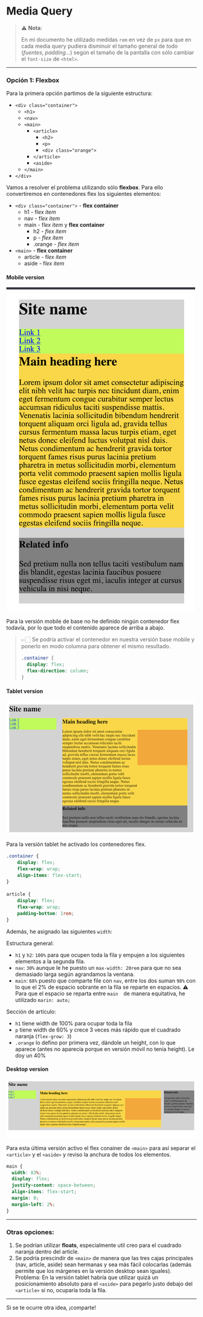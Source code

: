 # 

# Media Query

> ⚠️ **Nota**:
>
> En mi documento he utilizado medidas `rem` en vez de `px` para que en cada media query pudiera disminuir el tamaño general de todo (*fuentes, padding...*) según el tamaño de la pantalla con sólo cambiar el `font-size` de `<html>`.

---

### Opción 1: Flexbox

Para la primera opción partimos de la siguiente estructura:


- `<div class="container">`
  - `<h1>`
  - `<nav>`
  - `<main>`
  	- `<article>`
      - `<h2>`
      - `<p>`
      - `<div class="orange">`
    - `</article>`
    - `<aside>`
  - `</main>`
- `</div>`


Vamos a resolver el problema utilizando sólo **flexbox**. Para ello convertiremos en contenedores flex los siguientes elementos:

- `<div class="container">`  - **flex container**
  - h1 - f*lex item*
  - nav - f*lex item*
  - main - f*lex item* y **flex container**
    - h2 - *flex item*
    - p - *flex item*
    - .orange - *flex item*
- `<main>` - **flex container**
  - article - f*lex item*
  - aside - f*lex item*

#### Mobile version

![image-20200528173402541](img/image-20200528173402541.png)

Para la versión mobile de base no he definido ningún contenedor flex todavía, por lo que todo el contenido aparece de arriba a abajo.  

> 👉🏻 Se podría activar el contenedor en nuestra versión base mobile y ponerlo en modo columna para obtener el mismo resultado.
>
> ```css
> .container {
>   display: flex;
>   flex-direction: column;
> }
> ```

#### Tablet version

![image-20200528174022236](img/image-20200528174022236.png)

Para la versión tablet he activado los contenedores flex.

```css
.container {
    display: flex;
    flex-wrap: wrap;
    align-items: flex-start;
}

article {
    display: flex;
    flex-wrap: wrap;
    padding-bottom: 1rem;
}
```

Además, he asignado las siguientes `width`:

Estructura general:

- `h1` y `h2`: `100%` para que ocupen toda la fila y empujen a los siguientes elementos a la segunda fila.
- `nav`: `30%` aunque le he puesto un `max-width: 20rem` para que no sea demasiado larga según agrandamos la ventana.
- `main`: `68%` puesto que comparte file con `nav`, entre los dos suman `98%` con lo que el 2% de espacio sobrante en la fila se reparte en espacios.  ⚠️ Para que el espacio se reparta entre `main  `de manera equitativa, he utilizado `marin: auto;` 

Sección de artículo:

- `h1` tiene width de 100% para ocupar toda la fila
- `p` tiene width de 60% y crece 3 veces más rápido que el cuadrado naranja (`flex-grow: 3`)
- `.orange` lo defino por primera vez, dándole un height, con lo que aparece (antes no aparecía porque en versión móvil no tenía height). Le doy un 40%

#### Desktop version

![image-20200528175026918](img/image-20200528175026918.png)

Para esta última versión activo el flex conainer de `<main>` para así separar el `<article>` y el `<aside>` y reviso la anchura de todos los elementos.

```css
main {
  width: 83%;
  display: flex;
  justify-content: space-between;
  align-items: flex-start;
  margin: 0;
  margin-left: 2%;
}
```

---

### Otras opciones:

1. Se podrían utilizar **floats**, especialmente util creo para el cuadrado naranja dentro del article. 
2. Se podría prescindir de `<main>` de manera que las tres cajas principales (nav, article, aside) sean hermanas y sea más fácil colocarlas (además permite que los márgenes en la versión desktop sean iguales). Problema: En la versión tablet habría que utilizar quizá un posicionamiento absoluto para el `<aside>` para pegarlo justo debajo del `<article>` si no, ocuparía toda la fila.

---

Si se te ocurre otra idea, ¡comparte!
